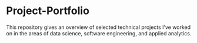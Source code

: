 # Project-Portfolio
This repository gives an overview of selected technical projects I’ve worked on in the areas of data science, software engineering, and applied analytics.
